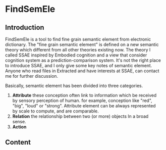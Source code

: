 # FindSemEle

## Introduction
FindSemEle is a tool to find fine grain semantic element from electronic dictionary.
The "fine grain semantic element" is defined on a new semantic theory which different from all other theories existing now.
The theory I called SSAE inspired by Embodied cognition and a view that consider cognition system as a prediction-comparison system.
It's not the right place to introduce SSAE, and I only give some key notes of semantic element.
Anyone who read files in Extracted and have interests at SSAE, can contact me for further discussion.

Basically, semantic element has been divided into three categories.
1. **Attribute** these conception often link to information which be received by sensory perception of human. for example, conception like "red", "big", "loud" or "strong".
    Attribute element can be always represented by scale to compute, and are comparable.
2. **Relation** the relationship between two (or more) objects In a broad sense.
3. **Action**

## Content

